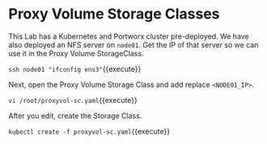 # Proxy Volume Storage Classes

This Lab has a Kubernetes and Portworx cluster pre-deployed. We have also deployed an NFS server on `node01`. Get the IP of that server so we can use it in the Proxy Volume StorageClass.

```ssh node01 "ifconfig ens3"```{{execute}}

Next, open the Proxy Volume Storage Class and add replace `<NODE01_IP>`.

```vi /root/proxyvol-sc.yaml```{{execute}}

After you edit, create the Storage Class.

```kubectl create -f proxyvol-sc.yaml```{{execute}}